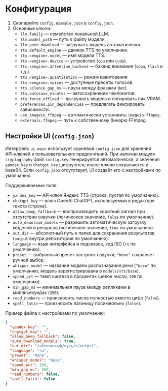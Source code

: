 # Конфигурация

1. Скопируйте `config.example.json` в `config.json`.
2. Основные ключи:
   - `llm.family` — семейство локальной LLM.
   - `llm.model_path` — путь к файлу модели.
   - `llm.auto_download` — загружать модель автоматически.
   - `tts.default_engine` — движок TTS по умолчанию.
   - `tts.<engine>.model` — имя модели TTS.
   - `tts.<engine>.device` — устройство (`cpu` или `cuda`).
   - `tts.<engine>.attention_backend` — бэкенд внимания (`sdpa`, `flash` и т.д.).
   - `tts.<engine>.quantization` — режим квантования.
   - `tts.<engine>.voices` — доступные пресеты голосов.
   - `tts.silence_gap_ms` — пауза между фразами (мс).
   - `tts.autosave_minutes` — автосохранение чекпоинтов.
   - `tts.force_offload` — выгружать модель и логировать пик VRAM.
   - `preferences.pin_dependencies` — предлагать фиксировать зависимости.
   - `use_imageio_ffmpeg` — автоматически установить `imageio-ffmpeg`.
   - `externals.ffmpeg` — путь к собственному бинарю FFmpeg.

## Настройки UI (`config.json`)

Интерфейс `ui.main` использует корневой `config.json` для хранения API‑ключей
и пользовательских предпочтений. При наличии модуля `cryptography` файл
`config.key` генерируется автоматически, а значения `yandex_key` и
`chatgpt_key` шифруются; иначе ключи сохраняются в base64. Если `config.json`
отсутствует, UI создаёт его с настройками по умолчанию.

Поддерживаемые поля:

- `yandex_key` — API‑ключ Яндекс TTS (строка, пустая по умолчанию).
- `chatgpt_key` — ключ OpenAI ChatGPT, используемый в редакторе текста (строка).
- `allow_beep_fallback` — воспроизводить короткий сигнал при отсутствии озвучки
  (логическое значение, `false` по умолчанию).
- `auto_download_models` — разрешить автоматическую загрузку моделей и ресурсов
  (логическое значение, `true` по умолчанию).
- `out_dir` — абсолютный путь к папке для сохранения результатов (`output`
  внутри репозитория по умолчанию).
- `language` — язык интерфейса и подсказок, код ISO (`ru` по умолчанию).
- `preset` — выбранный пресет настроек озвучки; `"None"` сохраняет ручной выбор.
- `whisper_model` — название модели распознавания речи (`"base"` по умолчанию; модель зарегистрирована в `models/stt/base`).
- `speed_pct` — темп синтеза в процентах (целое число, `100` по умолчанию).
- `min_gap_ms` — минимальная пауза между репликами в миллисекундах (`350`).
- `read_numbers` — произносить числа полностью вместо цифр (`false`).
- `spell_latin` — произносить латиницу посимвольно (`false`).

Пример файла с настройками по умолчанию:

```json
{
  "yandex_key": "",
  "chatgpt_key": "",
  "allow_beep_fallback": false,
  "auto_download_models": true,
  "out_dir": "/абсолютный/путь/к/output",
  "language": "ru",
  "preset": "None",
  "whisper_model": "base",
  "speed_pct": 100,
  "min_gap_ms": 350,
  "read_numbers": false,
  "spell_latin": false
}
```
